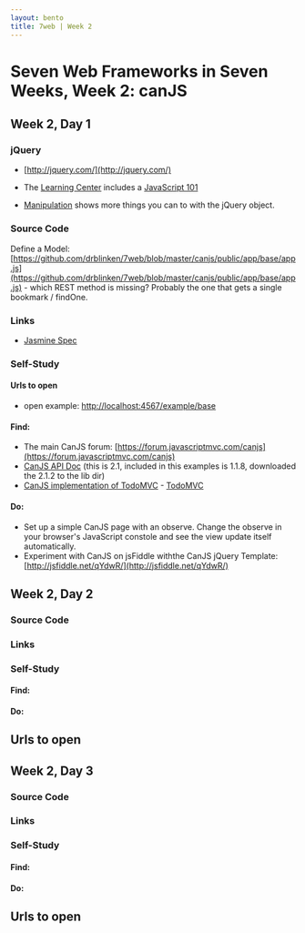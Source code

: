```yaml
---
layout: bento
title: 7web | Week 2
---
```


Seven Web Frameworks in Seven Weeks, Week 2: canJS
===================

Week 2, Day 1
--------------------------

### jQuery
* [http://jquery.com/](http://jquery.com/)
* The [Learning Center](http://learn.jquery.com/) includes a [JavaScript 101](http://learn.jquery.com/javascript-101/)

* [Manipulation](http://api.jquery.com/category/manipulation/) shows more things you can to with the jQuery object.

###

### Source Code

Define a Model: [https://github.com/drblinken/7web/blob/master/canjs/public/app/base/app.js](https://github.com/drblinken/7web/blob/master/canjs/public/app/base/app.js) -
which REST method is missing? Probably the one that gets a single bookmark / findOne.


### Links

* [Jasmine Spec](http://jasmine.github.io/)

### Self-Study

#### Urls to open

* open example: [http://localhost:4567/example/base](http://localhost:4567/example/base)

#### Find:
* The main CanJS forum: [https://forum.javascriptmvc.com/canjs](https://forum.javascriptmvc.com/canjs)
* [CanJS API Doc](http://canjs.com/2.1/docs/) (this is 2.1, included in this examples is 1.1.8, downloaded the 2.1.2 to the lib dir)
* [CanJS implementation of TodoMVC](http://todomvc.com/architecture-examples/canjs/) - [TodoMVC](http://todomvc.com/)

#### Do:

* Set up a simple CanJS page with an observe. Change the observe in your browser's JavaScript constole and see the view update itself automatically.
* Experiment with CanJS on jsFiddle withthe CanJS jQuery Template:
[http://jsfiddle.net/qYdwR/](http://jsfiddle.net/qYdwR/)


Week 2, Day 2
--------------------------

### Source Code



### Links

### Self-Study

#### Find:
#### Do:
## Urls to open

Week 2, Day 3
--------------------------

### Source Code



### Links

### Self-Study

#### Find:
#### Do:
## Urls to open
